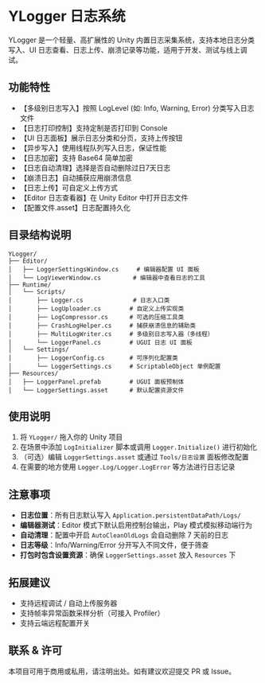 # YLogger 日志系统

YLogger 是一个轻量、高扩展性的 Unity 内置日志采集系统，支持本地日志分类写入、UI 日志查看、日志上传、崩溃记录等功能，适用于开发、测试与线上调试。

## 功能特性

* 【多级别日志写入】按照 LogLevel (如: Info, Warning, Error) 分类写入日志文件
* 【日志打印控制】支持定制是否打印到 Console
* 【UI 日志面板】展示日志分类和分页，支持上传按钮
* 【异步写入】使用线程队列写入日志，保证性能
* 【日志加密】支持 Base64 简单加密
* 【日志自动清理】选择是否自动删除过日7天日志
* 【崩溃日志】自动捕获应用崩溃信息
* 【日志上传】可自定义上传方式
* 【Editor 日志查看器】在 Unity Editor 中打开日志文件
* 【配置文件.asset】日志配置持久化

## 目录结构说明

```
YLogger/
├── Editor/
│   ├── LoggerSettingsWindow.cs     # 编辑器配置 UI 面板
│   └── LogViewerWindow.cs         # 编辑器中查看日志的工具
├── Runtime/
│   └── Scripts/
│       ├── Logger.cs              # 日志入口类
│       ├── LogUploader.cs        # 自定义上传实现类
│       ├── LogCompressor.cs      # 可选的压缩工具类
│       ├── CrashLogHelper.cs     # 捕获崩溃信息的辅助类
│       ├── MultiLogWriter.cs     # 多级别日志写入器（多线程）
│       └── LoggerPanel.cs        # UGUI 日志 UI 面板
│   └── Settings/
│       ├── LoggerConfig.cs       # 可序列化配置类
│       └── LoggerSettings.cs     # ScriptableObject 单例配置
├── Resources/
│   ├── LoggerPanel.prefab        # UGUI 面板预制体
│   └── LoggerSettings.asset      # 默认配置资源文件
```

## 使用说明

1. 将 `YLogger/` 拖入你的 Unity 项目
2. 在场景中添加 `LogInitializer` 脚本或调用 `Logger.Initialize()` 进行初始化
3. （可选）编辑 `LoggerSettings.asset` 或通过 `Tools/日志设置` 面板修改配置
4. 在需要的地方使用 `Logger.Log/Logger.LogError` 等方法进行日志记录

## 注意事项

* **日志位置**：所有日志默认写入 `Application.persistentDataPath/Logs/`
* **编辑器测试**：Editor 模式下默认启用控制台输出，Play 模式模拟移动端行为
* **自动清理**：配置中开启 `AutoCleanOldLogs` 会自动删除 7 天前的日志
* **日志等级**：Info/Warning/Error 分开写入不同文件，便于筛查
* **打包时包含设置资源**：确保 `LoggerSettings.asset` 放入 `Resources` 下

## 拓展建议

* 支持远程调试 / 自动上传服务器
* 支持帧率异常函数采样分析（可接入 Profiler）
* 支持云端远程配置开关

## 联系 & 许可

本项目可用于商用或私用，请注明出处。如有建议欢迎提交 PR 或 Issue。
